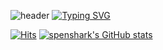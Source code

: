 ![header](https://capsule-render.vercel.app/api?type=waving&color=6994CDEE&text=&animation=twinkling&height=80)
[![Typing SVG](https://readme-typing-svg.demolab.com?font=Alkatra&weight=500&size=45&duration=3500&pause=3&color=6994CDEE&center=false&vCenter=false&multiline=true&repeat=true&width=1000&height=100&lines=Welcome+to+spenshark's+GitHub!👋)](https://git.io/typing-svg)

[![Hits](https://hits.seeyoufarm.com/api/count/incr/badge.svg?url=https%3A%2F%2Fgithub.com%2Fspenshark&count_bg=%2379C83D&title_bg=%234DC5C6&icon=github.svg&icon_color=%23000000&title=hits&edge_flat=false)](https://hits.seeyoufarm.com)
[![spenshark's GitHub stats](https://github-readme-stats.vercel.app/api?username=spenshark&include_all_commits=true&show_icons=true&theme=cobalt)](https://github.com/spenshark/github-readme-stats)
